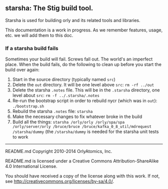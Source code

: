 ## starsha: The Stig build tool.

Starsha is used for building orly and its related tools and libraries.

This documentation is a work in progress. As we remember features, usage, etc. we will add them to this doc.

### If a starsha build fails

Sometimes your build will fail. Screws fall out. The world's an imperfect place. When the build fails, do the following to clean up before you start the build over again:

1. Start in the source directory (typically named `src`)
1. Delete the `out` directory. It will be one level above `src`: `rm -rf ../out`
1. Delete the starsha `.notes` file. This will be in the `.starsha` directory, one level about `src`: `rm -f ../.starsha/.notes`
1. Re-run the bootstrap script in order to rebuild nycr (which was in `out`): `./bootstrap.sh`
1. Rebuild the starsha `.notes` file: `starsha`
1. Make the necessary changes to fix whatever broke in the build
1. Build all the things: `starsha /orly/orly /orly/spa/spa /orly/server/orly /bruce/bruce /bruce/kafka_0_8_util/mdrequest /starsha/dummy` (the `/starsha/dummy` is needed for the starsha unit tests to work

-----

README.md Copyright 2010-2014 OrlyAtomics, Inc.

README.md is licensed under a Creative Commons Attribution-ShareAlike 4.0 International License.

You should have received a copy of the license along with this work. If not, see <http://creativecommons.org/licenses/by-sa/4.0/>.
